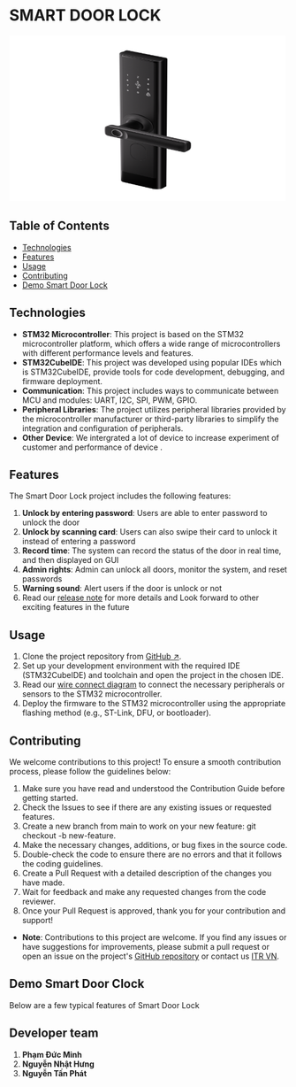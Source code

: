# SMART DOOR LOCK
<img src = "smart_door_lock.png" alt = "smart_door_lock" width = "500" height = "300">

## Table of Contents
- [Technologies](#technologies)
- [Features](#features)
- [Usage](#usage)
- [Contributing](#contributing)
- [Demo Smart Door Lock](#demo-smart-door-lock)

## Technologies

* **STM32 Microcontroller**: This project is based on the STM32 microcontroller platform, which offers a wide range of microcontrollers with different performance levels and features.
*  **STM32CubeIDE**: This project was developed using popular IDEs which is STM32CubeIDE, provide tools for code development, debugging, and firmware deployment.
*  **Communication**: This project includes ways to communicate between MCU and modules: UART, I2C, SPI, PWM, GPIO.
*  **Peripheral Libraries**: The project utilizes peripheral libraries provided by the microcontroller manufacturer or third-party libraries to simplify the integration and configuration of peripherals.
*  **Other Device**: We intergrated a lot of device to increase experiment of customer and performance of device .

## Features

The Smart Door Lock project includes the following features:
1. **Unlock by entering password**: Users are able to enter password to unlock the door
2. **Unlock by scanning card**: Users can also swipe their card to unlock it instead of entering a password
3. **Record time**: The system can record the status of the door in real time, and then displayed on GUI
4. **Admin rights**: Admin can unlock all doors, monitor the system, and reset passwords
5. **Warning sound**: Alert users if the door is unlock or not
6. Read our [release note](./RELEASE_NOTE.md) for more details and Look forward to other exciting features in the future

## Usage

1. Clone the project repository from [GitHub ↗](https://github.com/vyluu-itr/06-2024-itr-intern-group-3/tree/main/final_project).
2. Set up your development environment with the required IDE (STM32CubeIDE) and toolchain and open the project in the chosen IDE.
3. Read our [wire connect diagram](./wire_connection.png) to connect the necessary peripherals or sensors to the STM32 microcontroller.
4. Deploy the firmware to the STM32 microcontroller using the appropriate flashing method (e.g., ST-Link, DFU, or bootloader).

## Contributing
We welcome contributions to this project! To ensure a smooth contribution process, please follow the guidelines below:

1. Make sure you have read and understood the Contribution Guide before getting started.
2. Check the Issues to see if there are any existing issues or requested features.
3. Create a new branch from main to work on your new feature: git checkout -b new-feature.
4. Make the necessary changes, additions, or bug fixes in the source code.
5. Double-check the code to ensure there are no errors and that it follows the coding guidelines.
6. Create a Pull Request with a detailed description of the changes you have made.
7. Wait for feedback and make any requested changes from the code reviewer.
8. Once your Pull Request is approved, thank you for your contribution and support!
* **Note**: Contributions to this project are welcome. If you find any issues or have suggestions for improvements, please submit a pull request or open an issue on the project's [GitHub repository](https://github.com/vyluu-itr/06-2024-itr-intern-group-3/tree/main/final_project) or contact us [ITR VN](https://itrvn.com/).

## Demo Smart Door Clock 
Below are a few typical features of Smart Door Lock 

## Developer team
1. **Phạm Đức Minh**
2. **Nguyễn Nhật Hưng**
3. **Nguyễn Tấn Phát**
